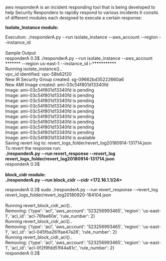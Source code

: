aws responderA is an incident responding tool that is being developed to help Security Responders to rapidly respond to various incidents 
It consits of different modules each designed to execute a certain response: <br>

<b>Isolate_Instance module:</b>

Execution:
./responderA.py --run isolate_instance --aws_account <Account NUmber> --region <Region> --instance_id <ID><br>
<br>
Sample Output<br>
responderA 0.3$ ./responderA.py --run isolate_instance --aws_account ******* --region us-east-1 --instance_id i-***********<br>
Running isolate_instance().. <br>
vpc_id identified: vpc-58b62f20<br>
New IR Security Group created: sg-09662bd35222660a6<br>
New AMI Image created: ami-03c54f801d13340fd<br>
Image: ami-03c54f801d13340fd is pending<br>
Image: ami-03c54f801d13340fd is pending<br>
Image: ami-03c54f801d13340fd is pending<br>
Image: ami-03c54f801d13340fd is pending<br>
Image: ami-03c54f801d13340fd is pending<br>
Image: ami-03c54f801d13340fd is pending<br>
Image: ami-03c54f801d13340fd is pending<br>
Image: ami-03c54f801d13340fd is pending<br>
Image: ami-03c54f801d13340fd is pending<br>
Image: ami-03c54f801d13340fd is available<br>
Saving revert log to: revert_logs_folder/revert_log20180914-131714.json<br>
To revert the response run:<br>
<b>./responderA.py --run revert_response --revert_log revert_logs_folder/revert_log20180914-131714.json</b><br>
responderA 0.3$<br>
<br>
  <b>block_cidr module:</b>
<br>
  <b>./responderA.py --run block_cidr --cidr <172.16.1.1/24></b><br>

responderA 0.3$ sudo ./responderA.py --run revert_response --revert_log revert_logs_folder/revert_log20180920-164104.json<br>
<br>
Running revert_block_cidr_acl().. <br>
Removing: {'type': 'acl', 'aws_account': '523256993465', 'region': 'us-east-1', 'acl_id': 'acl-76fee60e', 'rule_number': 2}<br>
Running revert_block_cidr_acl().. <br>
Removing: {'type': 'acl', 'aws_account': '523256993465', 'region': 'us-east-1', 'acl_id': 'acl-045fba261fae47a28', 'rule_number': 2}<br>
Running revert_block_cidr_acl().. <br>
Removing: {'type': 'acl', 'aws_account': '523256993465', 'region': 'us-east-1', 'acl_id': 'acl-0f2f9fdd51f44a81c', 'rule_number': 2}<br>
responderA 0.3$<br>